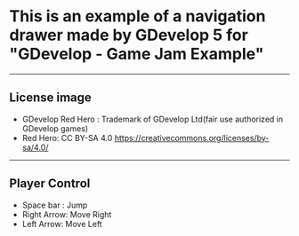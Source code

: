 # This is an example of a navigation drawer made by GDevelop 5 for **"GDevelop - Game Jam Example"**
***
## **License image**

* GDevelop Red Hero : Trademark of GDevelop Ltd(fair use authorized in GDevelop games)
* Red Hero: CC BY-SA 4.0 https://creativecommons.org/licenses/by-sa/4.0/
***
## **Player Control**

* Space bar : Jump
* Right Arrow: Move Right
* Left Arrow: Move Left